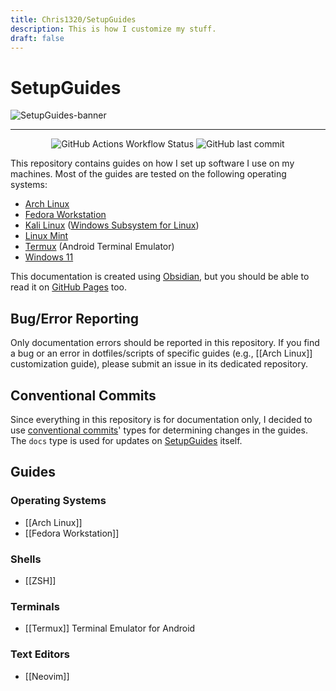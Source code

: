 ```yaml
---
title: Chris1320/SetupGuides
description: This is how I customize my stuff.
draft: false
---
```


# SetupGuides

![SetupGuides-banner](https://media.githubusercontent.com/media/Chris1320/SetupGuides/main/assets/images/banner/SetupGuides-banner.png)

-----

<center>
	<img alt="GitHub Actions Workflow Status" src="https://img.shields.io/github/actions/workflow/status/Chris1320/SetupGuides/deploy.yml?style=for-the-badge&label=Wiki%20Status&color=%23a6e3a1">
	<img alt="GitHub last commit" src="https://img.shields.io/github/last-commit/Chris1320/SetupGuides?style=for-the-badge&color=%2394e2d5">
</center>

This repository contains guides on how I set up software I use on my machines. Most of the guides are tested on the following operating systems:

- [Arch Linux](https://archlinux.org)
- [Fedora Workstation](https://fedoraproject.org/workstation/)
- [Kali Linux](https://www.kali.org/) ([Windows Subsystem for Linux](https://apps.microsoft.com/store/detail/kali-linux/9PKR34TNCV07))
- [Linux Mint](https://linuxmint.com/)
- [Termux](https://termux.com/) (Android Terminal Emulator)
- [Windows 11](https://www.microsoft.com/en-us/windows/windows-11)

This documentation is created using [Obsidian](https://obsidian.md/), but you should be able to read it on [GitHub Pages](https://chris1320.github.io/SetupGuides/) too.

## Bug/Error Reporting

Only documentation errors should be reported in this repository. If you find a bug or an error in dotfiles/scripts of specific guides (e.g., [[Arch Linux]] customization guide), please submit an issue in its dedicated repository.

## Conventional Commits

Since everything in this repository is for documentation only, I decided to use [conventional commits](https://www.conventionalcommits.org/)' types for determining changes in the guides. The `docs` type is used for updates on [SetupGuides](https://github.com/Chris1320/SetupGuides) itself.

## Guides

### Operating Systems

- [[Arch Linux]]
- [[Fedora Workstation]]

### Shells

- [[ZSH]]

### Terminals

- [[Termux]] Terminal Emulator for Android

### Text Editors

- [[Neovim]]
